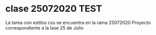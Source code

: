 # clase 25072020 TEST
La tarea con estilos css se encuentra en la  rama 25072020
Proyecto correspondiente a la lase 25 de Julio 

